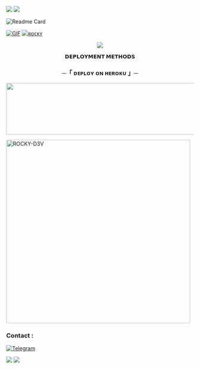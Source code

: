 <img src="https://user-images.githubusercontent.com/73097560/115834477-dbab4500-a447-11eb-908a-139a6edaec5c.gif"> 
<img src="https://user-images.githubusercontent.com/73097560/115834477-dbab4500-a447-11eb-908a-139a6edaec5c.gif">

![Readme Card](https://github-readme-stats.vercel.app/api/pin/?username=ROCKY-D3V&repo=XD-ADVANCE-MUSIC&theme=flag-india)

[![GIF](https://github.com/ROCKY-D3V/XD-ADVANCE-MUSIC/blob/main/ROCKY-D3V.gif)](https://github.com/DAXXTEAM)
   [![ʀᴏᴄᴋʏ](https://github-stats-alpha.vercel.app/api?username=ROCKY-D3V "ROCKY")](ROCKY-D3V "ROCKY")


<p align="center">
  <img src="https://graph.org/file/58b2faf0e096d6769dad4.jpg">
</p>



<p align="center">
<b>𝗗𝗘𝗣𝗟𝗢𝗬𝗠𝗘𝗡𝗧 𝗠𝗘𝗧𝗛𝗢𝗗𝗦</b>
</p>

<h3 align="center">
    ─「 ᴅᴇᴩʟᴏʏ ᴏɴ ʜᴇʀᴏᴋᴜ 」─
</h3>

<p align="center"><a href="https://dashboard.heroku.com/new?template=https://github.com/ROCKY-D3V/XD-ADVANCE-MUSIC"> <img src="https://img.shields.io/badge/Deploy%20On%20Heroku-green?style=for-the-badge&logo=heroku" width="520" height="138.45"/></a></p>

  
<p><img width="494" align="center" src="https://github-readme-stats.vercel.app/api/top-langs?username=ROCKY-D3V&show_icons=true&locale=en&layout=compact" alt="ROCKY-D3V" /></p>



### Contact :
<a href="https://t.me/ll_Stylish_ChoCoLATy_ll"><img title="Telegram" src="https://graph.org/file/d5c95e671992c4849a7a7.jpg"></a>

<img src="https://user-images.githubusercontent.com/73097560/115834477-dbab4500-a447-11eb-908a-139a6edaec5c.gif">
<img src="https://user-images.githubusercontent.com/73097560/115834477-dbab4500-a447-11eb-908a-139a6edaec5c.gif">
